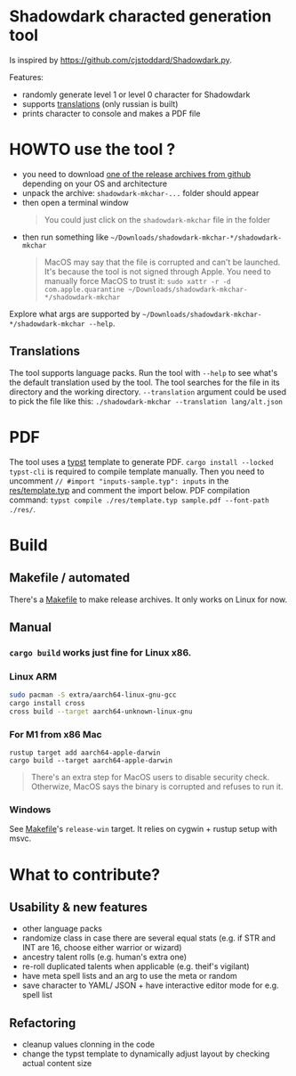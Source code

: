 # Shadowdark characted generation tool

Is inspired by https://github.com/cjstoddard/Shadowdark.py.

Features:
- randomly generate level 1 or level 0 character for Shadowdark
- supports [translations](#translations) (only russian is built)
- prints character to console and makes a PDF file

# HOWTO use the tool ?

- you need to download [one of the release archives from github](https://github.com/skorobogatydmitry/shadowdark-mkchar/releases/latest) depending on your OS and architecture
- unpack the archive: `shadowdark-mkchar-...` folder should appear
- then open a terminal window
  > You could just click on the `shadowdark-mkchar` file in the folder
- then run something like `~/Downloads/shadowdark-mkchar-*/shadowdark-mkchar`
  > MacOS may say that the file is corrupted and can't be launched. It's because the tool is not signed through Apple. You need to manually force MacOS to trust it: `sudo xattr -r -d com.apple.quarantine ~/Downloads/shadowdark-mkchar-*/shadowdark-mkchar`

Explore what args are supported by `~/Downloads/shadowdark-mkchar-*/shadowdark-mkchar --help`.

## Translations

The tool supports language packs.
Run the tool with `--help` to see what's the default translation used by the tool.
The tool searches for the file in its directory and the working directory.
`--translation` argument could be used to pick the file like this: `./shadowdark-mkchar --translation lang/alt.json`

# PDF

The tool uses a [typst](https://github.com/typst/typst) template to generate PDF.
`cargo install --locked typst-cli` is required to compile template manually.
Then you need to uncomment `// #import "inputs-sample.typ": inputs` in the [res/template.typ](res/template.typ) and comment the import below.
PDF compilation command: `typst compile ./res/template.typ sample.pdf --font-path ./res/`.

# Build

## Makefile / automated

There's a [Makefile](./Makefile) to make release archives. It only works on Linux for now.

## Manual

### `cargo build` works just fine for **Linux x86**.
### Linux ARM
```sh
sudo pacman -S extra/aarch64-linux-gnu-gcc
cargo install cross
cross build --target aarch64-unknown-linux-gnu
```

### For M1 from x86 Mac
```
rustup target add aarch64-apple-darwin
cargo build --target aarch64-apple-darwin
```

> There's an extra step for MacOS users to disable security check.
> Otherwize, MacOS says the binary is corrupted and refuses to run it.

### Windows

See [Makefile](./Makefile)'s `release-win` target. It relies on cygwin + rustup setup with msvc.

# What to contribute?

## Usability & new features

- other language packs
- randomize class in case there are several equal stats (e.g. if STR and INT are 16, choose either warrior or wizard)
- ancestry talent rolls (e.g. human's extra one)
- re-roll duplicated talents when applicable (e.g. theif's vigilant)
- have meta spell lists and an arg to use the meta or random
- save character to YAML/ JSON + have interactive editor mode for e.g. spell list

## Refactoring

- cleanup values clonning in the code
- change the typst template to dynamically adjust layout by checking actual content size
